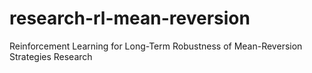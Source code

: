 # research-rl-mean-reversion
Reinforcement Learning for Long-Term Robustness of Mean-Reversion Strategies Research
